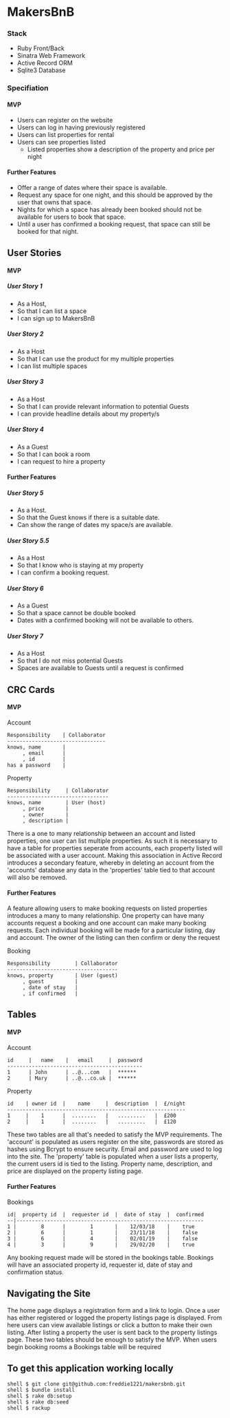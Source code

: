 # MakersBnB #

### Stack ###

* Ruby Front/Back
* Sinatra Web Framework
* Active Record ORM
* Sqlite3 Database

### Specifiation ###
#### MVP ####

- Users can register on the website
- Users can log in having previously registered
- Users can list properties for rental
- Users can see properties listed
  - Listed properties show a description of the property and price per night

#### Further Features ####

- Offer a range of dates where their space is available.
- Request any space for one night, and this should be approved by the user that owns that space.
 - Nights for which a space has already been booked should not be available for users to book that space.
 - Until a user has confirmed a booking request, that space can still be booked for that night.

## User Stories ##

#### MVP ####
##### User Story 1 #####
* As a Host,
* So that I can list a space
* I can sign up to MakersBnB

##### User Story 2 #####
* As a Host
* So that I can use the product for my multiple properties
* I can list multiple spaces

##### User Story 3 #####
* As a Host
* So that I can provide relevant information to potential Guests
* I can provide headline details about my property/s

##### User Story 4 #####
* As a Guest
* So that I can book a room
* I can request to hire a property

#### Further Features ####

##### User Story 5 #####
* As a Host.
* So that the Guest knows if there is a suitable date.
* Can show the range of dates my space/s are available.

##### User Story 5.5 #####
* As a Host
* So that I know who is staying at my property
* I can confirm a booking request.

##### User Story 6 #####
* As a Guest
* So that a space cannot be double booked
* Dates with a confirmed booking will not be available to others.

##### User Story 7 #####
* As a Host
* So that I do not miss potential Guests
* Spaces are available to Guests until a request is confirmed


## CRC Cards ##

#### MVP ####

Account

```
Responsibility    | Collaborator
--------------------------------
knows, name       |
     , email      |
     , id         |
has a password    |
```

Property

```
Responsibility     | Collaborator
---------------------------------
knows, name        | User (host)
     , price       |
     , owner       |
     , description |
```

There is a one to many relationship between an account and listed properties, one user can list multiple properties.
As such it is necessary to have a table for properties seperate from accounts, each property listed will be associated with a user account.
Making this association in Active Record introduces a secondary feature, 
whereby in deleting an account from the 'accounts' database any data in the 'properties' table tied to that account will also be removed.

#### Further Features ####

A feature allowing users to make booking requests on listed properties introduces a many to many relationship.
One property can have many accounts request a booking and one account can make many booking requests.
Each individual booking will be made for a particular listing, day and account. The owner of the listing can then confirm or deny the request

Booking

```
Responsibility        | Collaborator
------------------------------------
knows, property       | User (guest)
     , guest          |
     , date of stay   |
     , if confirmed   |
```

## Tables ##

#### MVP ####

Account

```
id     |   name    |   email     |  password
--------------------------------------------
1      | John      | ..@...com   |  ******
2      | Mary      | ..@...co.uk |  ******
```

Property

```
id    | owner id  |    name     |  description  |  £/night
----------------------------------------------------------
1     |    1      |  ........   |   .........   |  £200
2     |    1      |  ........   |   .........   |  £120
```

These two tables are all that's needed to satisfy the MVP requirements. The 'account' is populated as users register on the site,
passwords are stored as hashes using Bcrypt to ensure security. Email and password are used to log into the site.
The 'property' table is populated when a user lists a property, the current users id is tied to the listing.
Property name, description, and price are displayed on the property listing page.

#### Further Features ####

Bookings

```
id|  property id  |  requester id  |  date of stay  |  confirmed
--|-------------------------------------------------------------
1 |        8      |        1       |    12/03/18    |    true
2 |        6      |        1       |    23/11/18    |    false
3 |        6      |        4       |    02/01/19    |    false
4 |        3      |        9       |    29/02/20    |    true
```

Any booking request made will be stored in the bookings table. 
Bookings will have an associated property id, requester id, date of stay and confirmation status. 

## Navigating the Site ##

The home page displays a registration form and a link to login. 
Once a user has either registered or logged the property listings page is displayed.
From here users can view available listings or click a button to make their own listing.
After listing a property the user is sent back to the property listings page.
These two tables should be enough to satisfy the MVP.
When users begin booking rooms a Bookings table will be required

## To get this application working locally ##
```
shell $ git clone git@github.com:freddie1221/makersbnb.git
shell $ bundle install
shell $ rake db:setup
shell $ rake db:seed
shell $ rackup
```
